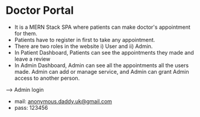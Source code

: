 # Doctor Portal

- It is a MERN Stack SPA where patients can make doctor's appointment for them.
- Patients have to register in first to take any appointment.
- There are two roles in the website i) User and ii) Admin.
- In Patient Dashboard, Patients can see the appointments they made and leave a review
- In Admin Dashboard, Admin can see all the appointments all the users made. Admin can
  add or manage service, and Admin can grant Admin access to another person.

--> Admin login 
* mail: anonymous.daddy.uk@gmail.com 
* pass: 123456
